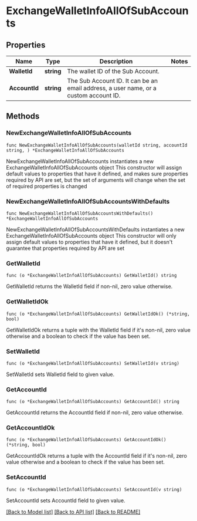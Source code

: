 # ExchangeWalletInfoAllOfSubAccounts

## Properties

Name | Type | Description | Notes
------------ | ------------- | ------------- | -------------
**WalletId** | **string** | The wallet ID of the Sub Account. | 
**AccountId** | **string** | The Sub Account ID. It can be an email address, a user name, or a custom account ID. | 

## Methods

### NewExchangeWalletInfoAllOfSubAccounts

`func NewExchangeWalletInfoAllOfSubAccounts(walletId string, accountId string, ) *ExchangeWalletInfoAllOfSubAccounts`

NewExchangeWalletInfoAllOfSubAccounts instantiates a new ExchangeWalletInfoAllOfSubAccounts object
This constructor will assign default values to properties that have it defined,
and makes sure properties required by API are set, but the set of arguments
will change when the set of required properties is changed

### NewExchangeWalletInfoAllOfSubAccountsWithDefaults

`func NewExchangeWalletInfoAllOfSubAccountsWithDefaults() *ExchangeWalletInfoAllOfSubAccounts`

NewExchangeWalletInfoAllOfSubAccountsWithDefaults instantiates a new ExchangeWalletInfoAllOfSubAccounts object
This constructor will only assign default values to properties that have it defined,
but it doesn't guarantee that properties required by API are set

### GetWalletId

`func (o *ExchangeWalletInfoAllOfSubAccounts) GetWalletId() string`

GetWalletId returns the WalletId field if non-nil, zero value otherwise.

### GetWalletIdOk

`func (o *ExchangeWalletInfoAllOfSubAccounts) GetWalletIdOk() (*string, bool)`

GetWalletIdOk returns a tuple with the WalletId field if it's non-nil, zero value otherwise
and a boolean to check if the value has been set.

### SetWalletId

`func (o *ExchangeWalletInfoAllOfSubAccounts) SetWalletId(v string)`

SetWalletId sets WalletId field to given value.


### GetAccountId

`func (o *ExchangeWalletInfoAllOfSubAccounts) GetAccountId() string`

GetAccountId returns the AccountId field if non-nil, zero value otherwise.

### GetAccountIdOk

`func (o *ExchangeWalletInfoAllOfSubAccounts) GetAccountIdOk() (*string, bool)`

GetAccountIdOk returns a tuple with the AccountId field if it's non-nil, zero value otherwise
and a boolean to check if the value has been set.

### SetAccountId

`func (o *ExchangeWalletInfoAllOfSubAccounts) SetAccountId(v string)`

SetAccountId sets AccountId field to given value.



[[Back to Model list]](../README.md#documentation-for-models) [[Back to API list]](../README.md#documentation-for-api-endpoints) [[Back to README]](../README.md)



